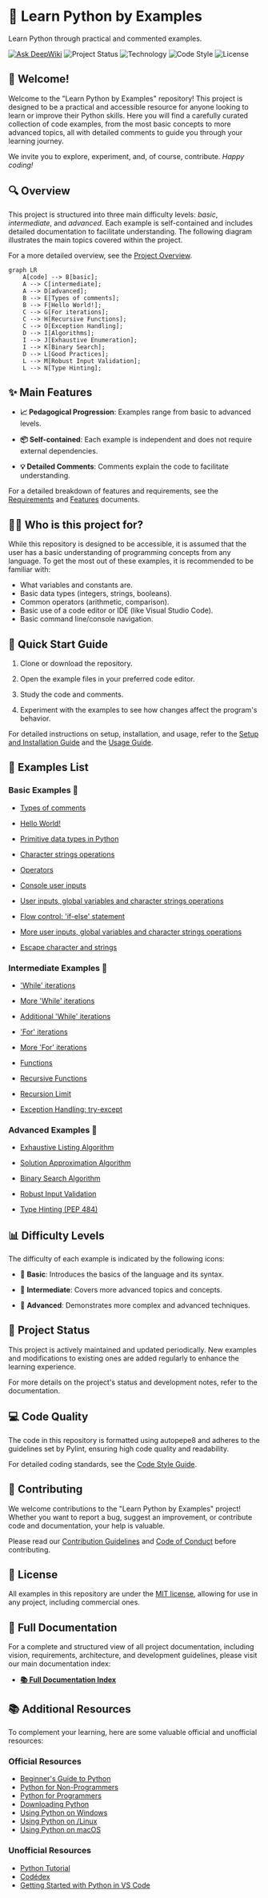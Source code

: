 # 🐍 Learn Python by Examples

Learn Python through practical and commented examples.

<a href="https://deepwiki.com/seyerjo/learn-python-by-examples"><img alt="Ask DeepWiki" src="https://deepwiki.com/badge.svg"></a>
![Project Status](https://img.shields.io/badge/Status-Developing-yellow.svg)
![Technology](https://img.shields.io/badge/Tech-Python-blue.svg)
![Code Style](https://img.shields.io/badge/Code%20Style-autopep8-ff69b4.svg)
![License](https://img.shields.io/badge/License-MIT-red.svg)

## 👋 Welcome!

Welcome to the "Learn Python by Examples" repository! This project is designed to be a practical and accessible resource for anyone looking to learn or improve their Python skills. Here you will find a carefully curated collection of code examples, from the most basic concepts to more advanced topics, all with detailed comments to guide you through your learning journey.

We invite you to explore, experiment, and, of course, contribute. _Happy coding!_

## 🔍 Overview

This project is structured into three main difficulty levels: _basic_, _intermediate_, and _advanced_. Each example is self-contained and includes detailed documentation to facilitate understanding. The following diagram illustrates the main topics covered within the project.

For a more detailed overview, see the [Project Overview](docs/01_project_overview.md).

```mermaid
graph LR
    A[code] --> B[basic];
    A --> C[intermediate];
    A --> D[advanced];
    B --> E[Types of comments];
    B --> F[Hello World!];
    C --> G[For iterations];
    C --> H[Recursive Functions];
    C --> O[Exception Handling];
    D --> I[Algorithms];
    I --> J[Exhaustive Enumeration];
    I --> K[Binary Search];
    D --> L[Good Practices];
    L --> M[Robust Input Validation];
    L --> N[Type Hinting];
```

## ✨ Main Features

- **📈 Pedagogical Progression**: Examples range from basic to advanced levels.

- **📦 Self-contained**: Each example is independent and does not require external dependencies.

- **💡 Detailed Comments**: Comments explain the code to facilitate understanding.

For a detailed breakdown of features and requirements, see the [Requirements](docs/02_requirements.md) and [Features](docs/03_features.md) documents.

## 🧑‍💻 Who is this project for?

While this repository is designed to be accessible, it is assumed that the user has a basic understanding of programming concepts from any language. To get the most out of these examples, it is recommended to be familiar with:

- What variables and constants are.
- Basic data types (integers, strings, booleans).
- Common operators (arithmetic, comparison).
- Basic use of a code editor or IDE (like Visual Studio Code).
- Basic command line/console navigation.

## 🚀 Quick Start Guide

1. Clone or download the repository.

2. Open the example files in your preferred code editor.

3. Study the code and comments.

4. Experiment with the examples to see how changes affect the program's behavior.

For detailed instructions on setup, installation, and usage, refer to the [Setup and Installation Guide](docs/07_setup_and_installation.md) and the [Usage Guide](docs/08_usage_guide.md).

## 📝 Examples List

### Basic Examples 📗

- [Types of comments](https://github.com/seyerjo/learn-python-by-examples/blob/main/code/basic/sample_00_comments_types.py)

- [Hello World!](https://github.com/seyerjo/learn-python-by-examples/blob/main/code/basic/sample_01_hello_world.py)

- [Primitive data types in Python](https://github.com/seyerjo/learn-python-by-examples/blob/main/code/basic/sample_02_primitives_data_types.py)

- [Character strings operations](https://github.com/seyerjo/learn-python-by-examples/blob/main/code/basic/sample_03_strings_operations.py)

- [Operators](https://github.com/seyerjo/learn-python-by-examples/blob/main/code/basic/sample_04_operators.py)

- [Console user inputs](https://github.com/seyerjo/learn-python-by-examples/blob/main/code/basic/sample_05_inputs.py)

- [User inputs, global variables and character strings operations](https://github.com/seyerjo/learn-python-by-examples/blob/main/code/basic/sample_06_inputs_variables_and_strings.py)

- [Flow control: 'if-else' statement](https://github.com/seyerjo/learn-python-by-examples/blob/main/code/basic/sample_07_flow_control.py)

- [More user inputs, global variables and character strings operations](https://github.com/seyerjo/learn-python-by-examples/blob/main/code/basic/sample_08_more_inputs_variables_and_strings.py)

- [Escape character and strings](https://github.com/seyerjo/learn-python-by-examples/blob/main/code/basic/sample_09_escape_character_and_strings.py)

### Intermediate Examples 📙

- ['While' iterations](https://github.com/seyerjo/learn-python-by-examples/blob/main/code/intermediate/sample_10_while_iterations.py)

- [More 'While' iterations](https://github.com/seyerjo/learn-python-by-examples/blob/main/code/intermediate/sample_11_more_while_iterations.py)

- [Additional 'While' ](https://github.com/seyerjo/learn-python-by-examples/blob/main/code/intermediate/sample_12_additional_while_iterations.py) [ iterations](https://github.com/seyerjo/learn-python-by-examples/blob/main/code/intermediate/sample_12_additional_while_iterations.py)

- ['For' iterations](https://github.com/seyerjo/learn-python-by-examples/blob/main/code/intermediate/sample_13_for_iterations.py)

- [More 'For' iterations](https://github.com/seyerjo/learn-python-by-examples/blob/main/code/intermediate/sample_14_more_for_iterations.py)

- [Functions](https://github.com/seyerjo/learn-python-by-examples/blob/main/code/intermediate/sample_15_functions.py)

- [Recursive Functions](https://github.com/seyerjo/learn-python-by-examples/blob/main/code/intermediate/sample_16_recursive_functions.py)

- [Recursion Limit](https://github.com/seyerjo/learn-python-by-examples/blob/main/code/intermediate/sample_17_recursion_limit.py)

- [Exception Handling: try-except](https://github.com/seyerjo/learn-python-by-examples/blob/main/code/intermediate/sample_18_exception_handling.py)

### Advanced Examples 📕

- [Exhaustive Listing Algorithm](https://github.com/seyerjo/learn-python-by-examples/blob/main/code/advanced/sample_19_exhaustive_listing_algorithm.py)

- [Solution Approximation Algorithm](https://github.com/seyerjo/learn-python-by-examples/blob/main/code/advanced/sample_20_solution_approximation_algorithm.py)

- [Binary Search Algorithm](https://github.com/seyerjo/learn-python-by-examples/blob/main/code/advanced/sample_21_binary_search_algorithm.py)

- [Robust Input Validation](https://github.com/seyerjo/learn-python-by-examples/blob/main/code/advanced/sample_22_robust_input_validation.py)

- [Type Hinting (PEP 484)](https://github.com/seyerjo/learn-python-by-examples/blob/main/code/advanced/sample_23_type_hinting.py)

## 📊 Difficulty Levels

The difficulty of each example is indicated by the following icons:

- 📗 **Basic**: Introduces the basics of the language and its syntax.

- 📙 **Intermediate**: Covers more advanced topics and concepts.

- 📕 **Advanced**: Demonstrates more complex and advanced techniques.

## 🔄 Project Status

This project is actively maintained and updated periodically. New examples and modifications to existing ones are added regularly to enhance the learning experience.

For more details on the project's status and development notes, refer to the documentation.

## 💻 Code Quality

The code in this repository is formatted using autopepe8 and adheres to the guidelines set by Pylint, ensuring high code quality and readability.

For detailed coding standards, see the [Code Style Guide](docs/09_code_style_guide.md).

## 👋 Contributing

We welcome contributions to the "Learn Python by Examples" project! Whether you want to report a bug, suggest an improvement, or contribute code and documentation, your help is valuable.

Please read our [Contribution Guidelines](./CONTRIBUTION_GUIDELINES.md) and [Code of Conduct](./CODE_OF_CONDUCT.md) before contributing.

## 📜 License

All examples in this repository are under the [MIT license](./LICENSE), allowing for use in any project, including commercial ones.

## 📖 Full Documentation

For a complete and structured view of all project documentation, including vision, requirements, architecture, and development guidelines, please visit our main documentation index:

- [**📚 Full Documentation Index**](./docs/00_documentation_index.md)

## 📚 Additional Resources

To complement your learning, here are some valuable official and unofficial resources:

### Official Resources

- [Beginner's Guide to Python](https://wiki.python.org/moin/BeginnersGuide)
- [Python for Non-Programmers](https://wiki.python.org/moin/BeginnersGuide/NonProgrammers)
- [Python for Programmers](https://wiki.python.org/moin/BeginnersGuide/Programmers)
- [Downloading Python](https://wiki.python.org/moin/BeginnersGuide/Download)
- [Using Python on Windows](https://docs.python.org/3/faq/windows.html)
- [Using Python on /Linux](https://docs.python.org/3/using/unix.html)
- [Using Python on macOS](https://docs.python.org/3/using/mac.html)

### Unofficial Resources

- [Python Tutorial](https://python.land/python-tutorial)
- [Codédex](https://www.codedex.io/python)
- [Getting Started with Python in VS Code](https://code.visualstudio.com/docs/python/python-tutorial)
